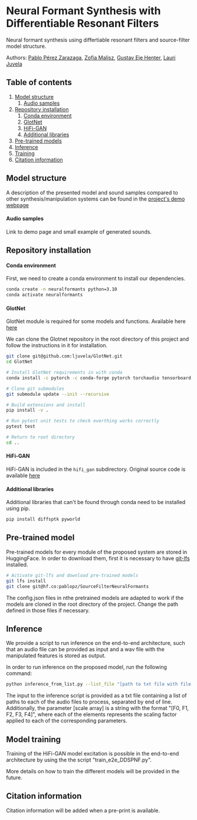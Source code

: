 # Neural Formant Synthesis with Differentiable Resonant Filters

Neural formant synthesis using differtiable resonant filters and source-filter model structure.

Authors: [Pablo Pérez Zarazaga][pablo_profile], [Zofia Malisz][zofia_profile], [Gustav Eje Henter][gustav_profile], [Lauri Juvela][lauri_profile]

[HiFi_link]: https://github.com/jik876/hifi-gan
[GlotNet_link]: https://github.com/ljuvela/GlotNet
[arxiv_link]: http://arxiv.org/abs/placeholder_link
[demopage_link]: https://perezpoz.github.io/DDSPneuralformants
[gustav_profile]: https://people.kth.se/~ghe/
[pablo_profile]: https://www.kth.se/profile/pablopz
[zofia_profile]: https://www.kth.se/profile/malisz
[lauri_profile]: https://research.aalto.fi/en/persons/lauri-juvela

[lfs_link]:https://git-lfs.com

## Table of contents
1. [Model structure](#model_struct)
    1. [Audio samples](#audio_samp)
2. [Repository installation](#install)
    1. [Conda environment](#conda)
    2. [GlotNet](#glotnet)
    3. [HiFi-GAN](#hifi)
    4. [Additional libraries](#additional)
3. [Pre-trained models](#pretrained)
4. [Inference](#inference)
5. [Training](#training)
6. [Citation information](#citation)

## Model structure <a name="model_struct"></a>

A description of the presented model and sound samples compared to other synthesis/manipulation systems can be found in the [project's demo webpage][demopage_link]

#### Audio samples <a name="audio_samp"></a>

Link to demo page and small example of generated sounds.

## Repository installation <a name="install"></a>

#### Conda environment <a name="conda"></a>

First, we need to create a conda environment to install our dependencies.
```sh
conda create -n neuralformants python=3.10 
conda activate neuralformants
```

#### GlotNet <a name="glotnet"></a>
GlotNet module is required for some models and functions. Available here [here][GlotNet_link]

We can clone the Glotnet repository in the root directory of this project and follow the instructions in it for installation.

```sh
git clone git@github.com:ljuvela/GlotNet.git
cd GlotNet

# Install GlotNet requirements in with conda
conda install -c pytorch -c conda-forge pytorch torchaudio tensorboard scikit-build matplotlib pandas cmake eigen ninja pytest

# Clone git submodules
git submodule update --init --recursive

# Build extensions and install
pip install -v .

# Run pytest unit tests to check everthing works correctly
pytest test

# Return to root directory
cd ..

```

#### HiFi-GAN <a name="hifi"></a>
HiFi-GAN is included in the `hifi_gan` subdirectory. Original source code is available [here][HiFi_link]

#### Additional libraries <a name="additional"></a>

Additional libraries that can't be found through conda need to be installed using pip.

```sh
pip install diffsptk pyworld
```

## Pre-trained model <a name="pretrained"></a>

Pre-trained models for every module of the proposed system are stored in HuggingFace. In order to download them, first it is necessary to have [git-lfs][lfs_link] installed.

```sh
# Activate git-lfs and download pre-trained models
git lfs install
git clone git@hf.co:pablopz/SourceFilterNeuralFormants
```

The config.json files in nthe pretrained models are adapted to work if the models are cloned in the root directory of the project. Change the path defined in those files if necessary.

## Inference <a name="inference"></a>

We provide a script to run inference on the end-to-end architecture, such that an audio file can be provided as input and a wav file with the manipulated features is stored as output.

In order to run inference on the proposed model, run the following command:

```sh
python inference_from_list.py --list_file "[path to txt file with file list]" --output_path "[path to output directory]" --config "[path to HiFi-GAN config file]" --fm_config "[path to feature mapping model config file]" --env_config "[path to envelope estimation config file]" --checkpoint_path "[path to checkpoint file]" --feature_scale "[scale array]"
```

The input to the inference script is provided as a txt file containing a list of paths to each of the audio files to process, separated by end of line. Additionally, the parameter [scale array] is a string with the format "[F0, F1, F2, F3, F4]", where each of the elements represents the scaling factor applied to each of the corresponding parameters.

## Model training <a name="training"></a>

Training of the HiFi-GAN model excitation is possible in the end-to-end architecture by using the the script "train_e2e_DDSPNF.py".

More details on how to train the different models will be provided in the future.

## Citation information <a name="citation"></a>

Citation information will be added when a pre-print is available.